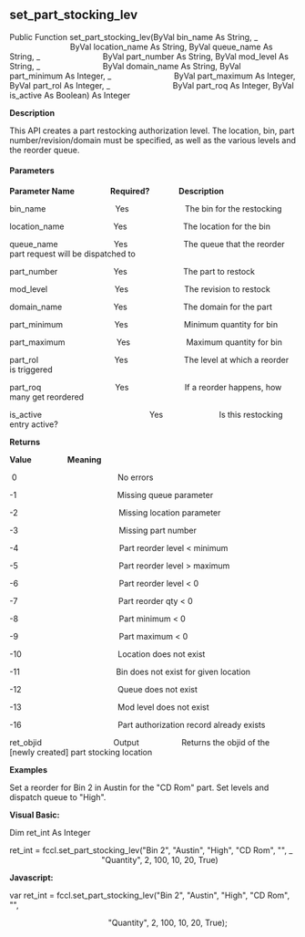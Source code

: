 set_part_stocking_lev
-----------------------

Public Function set_part_stocking_lev(ByVal bin_name As String, _
                           ByVal location_name As String, ByVal queue_name As String, _
                           ByVal part_number As String, ByVal mod_level As String, _
                           ByVal domain_name As String, ByVal part_minimum As Integer, _
                           ByVal part_maximum As Integer, ByVal part_rol As Integer, _
                           ByVal part_roq As Integer, ByVal is_active As Boolean) As Integer

**Description**

This API creates a part restocking authorization level. The location, bin, part number/revision/domain must be specified, as well as the various levels and the reorder queue.

#### Parameters
**Parameter Name**                **Required?**             **Description**

bin_name                               Yes                         The bin for the restocking

location_name                      Yes                         The location for the bin

queue_name                         Yes                         The queue that the reorder part request will be dispatched to

part_number                         Yes                         The part to restock

mod_level                              Yes                         The revision to restock

domain_name                       Yes                         The domain for the part

part_minimum                       Yes                         Minimum quantity for bin

part_maximum                       Yes                         Maximum quantity for bin

part_rol                                  Yes                         The level at which a reorder is triggered

part_roq                                 Yes                         If a reorder happens, how many get reordered

is_active                                                Yes                         Is this restocking entry active?

**Returns**

**Value**                **Meaning**

 0                                             No errors

-1                                             Missing queue parameter

-2                                             Missing location parameter

-3                                             Missing part number

-4                                             Part reorder level < minimum

-5                                             Part reorder level > maximum

-6                                             Part reorder level < 0

-7                                             Part reorder qty < 0

-8                                             Part minimum < 0

-9                                             Part maximum < 0

-10                                           Location does not exist

-11                                           Bin does not exist for given location

-12                                           Queue does not exist

-13                                           Mod level does not exist

-16                                           Part authorization record already exists

ret_objid                                Output                   Returns the objid of the \[newly created\] part stocking location

**Examples**

 Set a reorder for Bin 2 in Austin for the "CD Rom" part. Set levels and dispatch queue to "High".

**Visual Basic:**

Dim ret_int As Integer

ret_int = fccl.set_part_stocking_lev("Bin 2", "Austin", "High", "CD Rom", "", _
                                         "Quantity", 2, 100, 10, 20, True)

**Javascript:**

var ret_int = fccl.set_part_stocking_lev("Bin 2", "Austin", "High", "CD Rom", "",

                                            "Quantity", 2, 100, 10, 20, True);